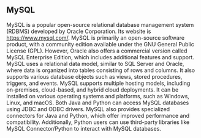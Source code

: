 ## MySQL

MySQL is a popular open-source relational database management system (RDBMS) developed by Oracle Corporation. Its website is <https://www.mysql.com/>. MySQL is primarily an open-source software product, with a community edition available under the GNU General Public License (GPL). However, Oracle also offers a commercial version called MySQL Enterprise Edition, which includes additional features and support. MySQL uses a relational data model, similar to SQL Server and Oracle, where data is organized into tables consisting of rows and columns. It also supports various database objects such as views, stored procedures, triggers, and events. MySQL supports multiple hosting models, including on-premises, cloud-based, and hybrid cloud deployments. It can be installed on various operating systems and platforms, such as Windows, Linux, and macOS. Both Java and Python can access MySQL databases using JDBC and ODBC drivers. MySQL also provides specialized connectors for Java and Python, which offer improved performance and compatibility. Additionally, Python users can use third-party libraries like MySQL Connector/Python to interact with MySQL databases.